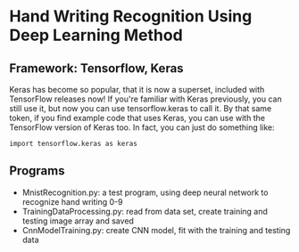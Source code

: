 # Hand Writing Recognition Using Deep Learning Method
## Framework: Tensorflow, Keras

Keras has become so popular, that it is now a superset, included with TensorFlow releases now! If you're familiar with Keras previously, you can still use it, but now you can use tensorflow.keras to call it. By that same token, if you find example code that uses Keras, you can use with the TensorFlow version of Keras too. In fact, you can just do something like:
```
import tensorflow.keras as keras
```

## Programs
- MnistRecognition.py: a test program, using deep neural network to recognize hand writing 0-9
- TrainingDataProcessing.py: read from data set, create training and testing image array and saved
- CnnModelTraining.py: create CNN model, fit with the training and testing data
